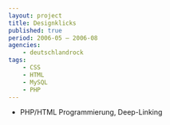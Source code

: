 ```yaml
---
layout: project
title: Designklicks
published: true
period: 2006-05 – 2006-08
agencies:
    - deutschlandrock
tags:
    - CSS
    - HTML
    - MySQL
    - PHP
---
```

- PHP/HTML Programmierung, Deep-Linking
